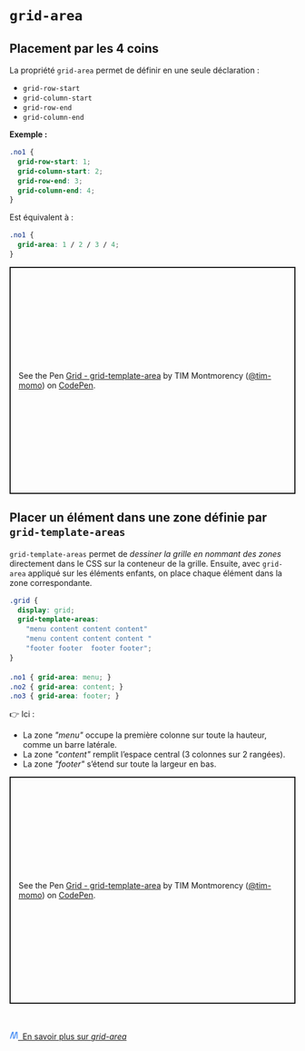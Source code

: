 # `grid-area`

## Placement par les 4 coins

La propriété `grid-area` permet de définir en une seule déclaration :

- `grid-row-start`
- `grid-column-start`
- `grid-row-end` 
- `grid-column-end`

**Exemple :**

``` css
.no1 {
  grid-row-start: 1;
  grid-column-start: 2;
  grid-row-end: 3;
  grid-column-end: 4;
}
```

Est équivalent à :

``` css
.no1 {
  grid-area: 1 / 2 / 3 / 4;
}
```

<p class="codepen" data-height="400" data-default-tab="result" data-slug-hash="LYMeoJj" data-pen-title="Grid - grid-template-area" data-user="tim-momo" style="height: 400px; box-sizing: border-box; display: flex; align-items: center; justify-content: center; border: 2px solid; margin: 1em 0; padding: 1em;">
  <span>See the Pen <a href="https://codepen.io/tim-momo/pen/LYMeoJj">
  Grid - grid-template-area</a> by TIM Montmorency (<a href="https://codepen.io/tim-momo">@tim-momo</a>)
  on <a href="https://codepen.io">CodePen</a>.</span>
</p>
<script async src="https://public.codepenassets.com/embed/index.js"></script>

## Placer un élément dans une zone définie par `grid-template-areas`

`grid-template-areas` permet de *dessiner la grille en nommant des zones* directement dans le CSS sur la conteneur de la grille.
Ensuite, avec `grid-area` appliqué sur les éléments enfants, on place chaque élément dans la zone correspondante.

```css
.grid {
  display: grid;
  grid-template-areas: 
    "menu content content content"
    "menu content content content "
    "footer footer  footer footer";
}

.no1 { grid-area: menu; }
.no2 { grid-area: content; }
.no3 { grid-area: footer; }
```

👉 Ici :

- La zone *"menu"* occupe la première colonne sur toute la hauteur, comme un barre latérale.
- La zone *"content"* remplit l’espace central (3 colonnes sur 2 rangées).
- La zone *"footer"* s’étend sur toute la largeur en bas.

<p class="codepen" data-height="400" data-default-tab="result,css" data-slug-hash="ExGozdN" data-pen-title=" Grid - grid-template-area" data-user="tim-momo" style="height: 400px; box-sizing: border-box; display: flex; align-items: center; justify-content: center; border: 2px solid; margin: 1em 0; padding: 1em;">
  <span>See the Pen <a href="https://codepen.io/tim-momo/pen/ExGozdN">
   Grid - grid-template-area</a> by TIM Montmorency (<a href="https://codepen.io/tim-momo">@tim-momo</a>)
  on <a href="https://codepen.io">CodePen</a>.</span>
</p>
<script async src="https://public.codepenassets.com/embed/index.js"></script>



<br><br>
<a href="https://developer.mozilla.org/fr/docs/Web/CSS/grid-area" class="md-button "><img src="../../assets/mdn.svg" style="width: 15px; height: auto;">&nbsp;&nbsp;En savoir plus sur *grid-area*</a>

